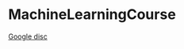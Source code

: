 # MachineLearningCourse
[Google disc](https://drive.google.com/drive/folders/18ZdfOmNJyIiZ2czOa5N4kSRLA9Fxnf6R?usp=share_link)
